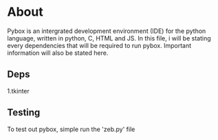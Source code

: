 About
===
Pybox is  an intergrated development environment (IDE) for the python language, written in python, C, HTML and JS.
In this file, i will be stating every dependencies that will be required to run pybox. Important information will also be stated here.

## Deps
1.tkinter

## Testing
To test out pybox, simple run the 'zeb.py' file
